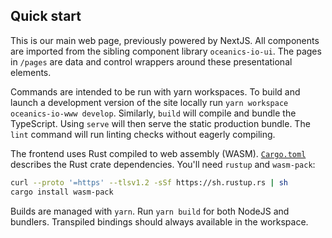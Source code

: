 ## Quick start

This is our main web page, previously powered by NextJS. All components are imported from the sibling component library `oceanics-io-ui`. The pages in `/pages` are data and control wrappers around these presentational elements.

Commands are intended to be run with yarn workspaces. To build and launch a development version of the site locally run `yarn workspace oceanics-io-www develop`. Similarly, `build` will compile and bundle the TypeScript. Using `serve` will then serve the static production bundle. The `lint` command will run linting checks without eagerly compiling.

The frontend uses Rust compiled to web assembly (WASM). [`Cargo.toml`](/Cargo.toml) describes the Rust crate dependencies. You'll need `rustup` and `wasm-pack`:

```bash
curl --proto '=https' --tlsv1.2 -sSf https://sh.rustup.rs | sh
cargo install wasm-pack
```

Builds are managed with `yarn`. Run `yarn build` for both NodeJS and bundlers. Transpiled bindings should always available in the workspace.